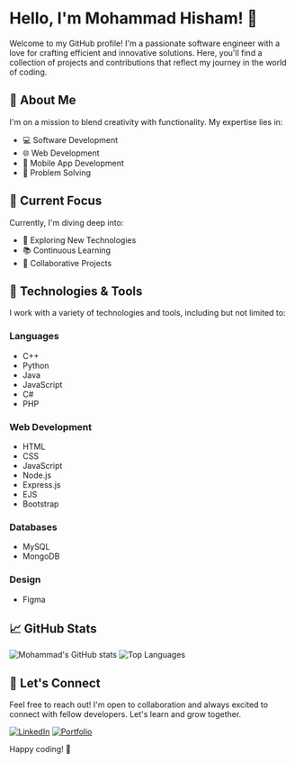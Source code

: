 # Hello, I'm Mohammad Hisham! 👋

Welcome to my GitHub profile! I'm a passionate software engineer with a love for crafting efficient and innovative solutions. Here, you'll find a collection of projects and contributions that reflect my journey in the world of coding.

## 🚀 About Me

I'm on a mission to blend creativity with functionality. My expertise lies in:

- 💻 Software Development
- 🌐 Web Development
- 📱 Mobile App Development
- 🧠 Problem Solving

## 🌱 Current Focus

Currently, I'm diving deep into:

- 🚀 Exploring New Technologies
- 📚 Continuous Learning
- 🤝 Collaborative Projects

## 🔧 Technologies & Tools

I work with a variety of technologies and tools, including but not limited to:

### Languages

- C++
- Python
- Java
- JavaScript
- C#
- PHP

### Web Development

- HTML
- CSS
- JavaScript
- Node.js
- Express.js
- EJS
- Bootstrap

### Databases

- MySQL
- MongoDB

### Design

- Figma

## 📈 GitHub Stats

![Mohammad's GitHub stats](https://github-readme-stats.vercel.app/api?username=yourusername&show_icons=true&theme=radical)
![Top Languages](https://github-readme-stats.vercel.app/api/top-langs/?username=yourusername&layout=compact&theme=radical)

## 🤝 Let's Connect

Feel free to reach out! I'm open to collaboration and always excited to connect with fellow developers. Let's learn and grow together.

[![LinkedIn](https://img.shields.io/badge/LinkedIn-Connect-blue)](https://www.linkedin.com/in/mohammad-hisham-24963b2ab/)
[![Portfolio](https://img.shields.io/badge/Portfolio-Visit-orange)](https://mohammadhishamm.github.io/Portfolio/)

Happy coding! 🚀
